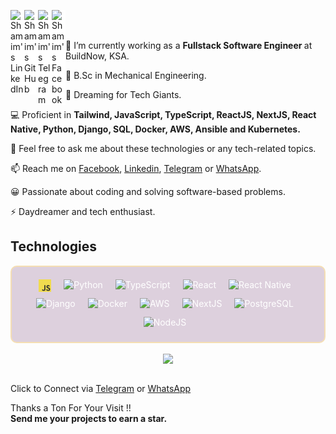 <a href="https://www.linkedin.com/in/shamim.anowar/"> <img align="left" alt="Shamim's LinkedIn" width="22px" src="https://cdn.jsdelivr.net/npm/simple-icons@v3/icons/linkedin.svg" style="background-color: white" /> </a> <a href="https://github.com/Shamimanowar"> <img align="left" alt="Shamim's GitHub" width="22px" src="https://cdn.jsdelivr.net/npm/simple-icons@v3/icons/github.svg" style="background-color: white" /> </a> <a href="https://t.me/shamim_anowar"> <img align="left" alt="Shamim's Telegram" width="22px" src="https://cdn.jsdelivr.net/npm/simple-icons@v3/icons/telegram.svg" style="background-color: white" /> </a> <a href="https://www.facebook.com/shamim.anowar.junior.developer/"> <img align="left" alt="Shamim's Facebook" width="22px" src="https://cdn.jsdelivr.net/npm/simple-icons@v3/icons/facebook.svg" style="background-color: white" /> </a>

<br/> <br/>

🔭 I’m currently working as a <b>Fullstack Software Engineer </b>at BuildNow, KSA.

🏫 B.Sc in Mechanical Engineering.

🌱 Dreaming for Tech Giants.

💻 Proficient in <b> Tailwind, JavaScript, TypeScript, ReactJS, NextJS, React Native, Python, Django, SQL, Docker, AWS, Ansible and Kubernetes.</b>

💬 Feel free to ask me about these technologies or any tech-related topics.

📫 Reach me on <a href="https://www.facebook.com/shamim.anowar.developer/" style="">Facebook</a>, <a href="https://www.linkedin.com/in/shamimanowar/" style="">Linkedin</a>, <a href="https://t.me/+8801612879888"> Telegram</a> or <a href="https://wa.me/8801612879888"> WhatsApp</a>.

😀 Passionate about coding and solving software-based problems.

⚡ Daydreamer and tech enthusiast.

## Technologies

<div style="display: flex; flex-wrap: wrap; background:#DDD0DD;gap:10px;border:2px solid wheat;color: #fff; border-radius: 10px; padding:20px;justify-content:center;align-items:center">
   <img height="20" src="https://raw.githubusercontent.com/github/explore/80688e429a7d4ef2fca1e82350fe8e3517d3494d/topics/javascript/javascript.png" alt="JavaScript" style="margin-right: 10px;">
   <img height="20" src="https://upload.wikimedia.org/wikipedia/commons/thumb/f/f8/Python_logo_and_wordmark.svg/1200px-Python_logo_and_wordmark.svg.png" alt="Python" style="margin-right: 10px;">
   <img height="20" src="https://cdn.iconscout.com/icon/free/png-256/typescript-1174965.png" alt="TypeScript" style="margin-right: 10px;">
   <img height="20" src="https://cdn.iconscout.com/icon/free/png-256/react-1-282599.png" alt="React" style="margin-right: 10px;">

   <img height="20" src="https://reactnative.dev/img/header_logo.svg" alt="React Native" style="margin-right: 10px;">
   <img height="20" src="https://static.djangoproject.com/img/logos/django-logo-negative.png" alt="Django" style="margin-right: 10px;">
   <img height="20" src="https://cdn.iconscout.com/icon/free/png-256/docker-226091.png" alt="Docker" style="margin-right: 10px;">
   <img height="20" src="https://cdn.iconscout.com/icon/free/png-256/aws-1869025-1583149.png" alt="AWS" style="margin-right: 10px;">
   <img height="20" src="https://cdn.iconscout.com/icon/free/png-256/nextjs-3-1175170.png" alt="NextJS" style="margin-right: 10px;">
   <img height="20" src="https://cdn.iconscout.com/icon/free/png-256/postgresql-11-1175122.png" alt="PostgreSQL" style="margin-right: 10px;">
   <img height="20" src="https://cdn.iconscout.com/icon/free/png-256/nodejs-2-226035.png" alt="NodeJS" style="margin-right: 10px;">
</div>
<br>

   <div style="display:flex;flex-direction:column;align-items:center">
<!--    <img src="https://github-readme-stats.vercel.app/api?username=Shamimanowar&&show_icons=true&title_color=ffffff&icon_color=bb2acf&text_color=daf7dc&bg_color=191919"> <br/> <a href="https://github.com/iampawan"> -->

   <img align="center" src="https://github-readme-stats.vercel.app/api/top-langs/?username=Shamimanowar&theme=dark&hide_langs_below=1" style=""/>
   </div>

<br>

<a></a> Click to Connect via <a href="https://t.me/+8801612879888"> Telegram</a> or <a href="https://wa.me/8801612879888"> WhatsApp</a>

Thanks a Ton For Your Visit !!<br>
<b>Send me your projects to earn a star.</b>
</a>
